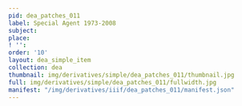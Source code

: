 ```yaml
---
pid: dea_patches_011
label: Special Agent 1973-2008
subject:
place:
! '':
order: '10'
layout: dea_simple_item
collection: dea
thumbnail: img/derivatives/simple/dea_patches_011/thumbnail.jpg
full: img/derivatives/simple/dea_patches_011/fullwidth.jpg
manifest: "/img/derivatives/iiif/dea_patches_011/manifest.json"
---
```

